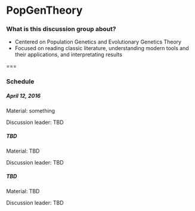 # PopGenTheory

### What is this discussion group about?
 - Centered on Population Genetics and Evolutionary Genetics Theory
 - Focused on reading classic literature, understanding modern tools and their applications, and interpretating results

===

### Schedule

##### April 12, 2016

Material: something

Discussion leader: TBD

##### TBD

Material: TBD

Discussion leader: TBD

##### TBD

Material: TBD

Discussion leader: TBD 
